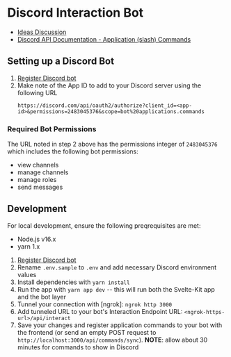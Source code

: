 # Discord Interaction Bot

- [Ideas Discussion](https://github.com/josefaidt/amplify-discord-bots/discussions/1)
- [Discord API Documentation - Application (slash) Commands](https://discord.com/developers/docs/interactions/application-commands)

## Setting up a Discord Bot

<!-- TODO: screenshots -->

1. [Register Discord bot](https://discord.com/developers/applications)
2. Make note of the App ID to add to your Discord server using the following URL
   ```text
   https://discord.com/api/oauth2/authorize?client_id=<app-id>&permissions=2483045376&scope=bot%20applications.commands
   ```

### Required Bot Permissions

The URL noted in step 2 above has the permissions integer of `2483045376` which includes the following bot permissions:

- view channels
- manage channels
- manage roles
- send messages

## Development

For local development, ensure the following preqrequisites are met:

- Node.js v16.x
- yarn 1.x

1. [Register Discord bot](https://discord.com/developers/applications)
2. Rename `.env.sample` to `.env` and add necessary Discord environment values
3. Install dependencies with `yarn install`
4. Run the app with `yarn app dev` -- this will run both the Svelte-Kit app and the bot layer
5. Tunnel your connection with [ngrok]: `ngrok http 3000`
6. Add tunneled URL to your bot's Interaction Endpoint URL: `<ngrok-https-url>/api/interact`
7. Save your changes and register application commands to your bot with the frontend (or send an empty POST request to `http://localhost:3000/api/commands/sync`). **NOTE**: allow about 30 minutes for commands to show in Discord
